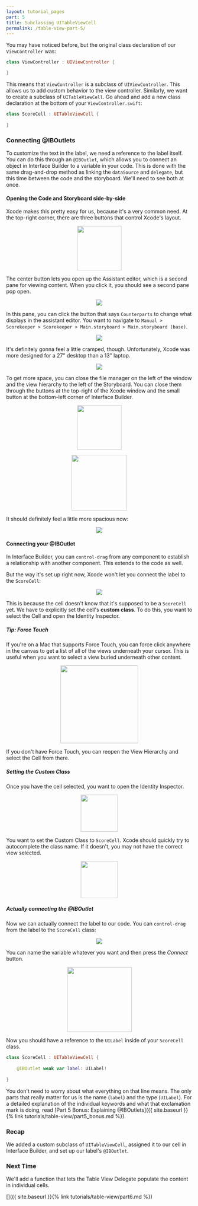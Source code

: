 ```yaml
---
layout: tutorial_pages
part: 5
title: Subclassing UITableViewCell
permalink: /table-view-part-5/
---
```


You may have noticed before, but the original class declaration of our `ViewController` was:

```swift
class ViewController : UIViewController {

}
```

This means that `ViewController` is a subclass of `UIViewController`. This allows us to add custom behavior to the view controller. Similarly, we want to create a subclass of `UITableViewCell`. Go ahead and add a new class declaration at the bottom of your `ViewController.swift`:

```swift
class ScoreCell : UITableViewCell {
    
}
```

### Connecting @IBOutlets

To customize the text in the label, we need a reference to the label itself. You can do this through an `@IBOutlet`, which allows you to connect an object in Interface Builder to a variable in your code. This is done with the same drag-and-drop method as linking the `dataSource` and `delegate`, but this time between the code and the storyboard. We'll need to see both at once.

#### Opening the Code and Storyboard side-by-side

Xcode makes this pretty easy for us, because it's a very common need. At the top-right corner, there are three buttons that control Xcode's layout.

<p align="center"> <img src="../images/table-view/P5/screenshot1.png" width="120px!important" align="center"> </p>

The center button lets you open up the Assistant editor, which is a second pane for viewing content. When you click it, you should see a second pane pop open.

<p align="center"> <img src="../images/table-view/P5/screenshot2.png" align="center"> </p>

In this pane, you can click the button that says `Counterparts` to change what displays in the assistant editor. You want to navigate to `Manual > Scorekeeper > Scorekeeper > Main.storyboard > Main.storyboard (base)`.

<p align="center"> <img src="../images/table-view/P5/screenshot3.png" align="center"> </p>

It's definitely gonna feel a little cramped, though. Unfortunately, Xcode was more designed for a 27" desktop than a 13" laptop.

<p align="center"> <img src="../images/table-view/P5/screenshot4.png" align="center"> </p>

To get more space, you can close the file manager on the left of the window and the view hierarchy to the left of the Storyboard. You can close them through the buttons at the top-right of the Xcode window and the small button at the bottom-left corner of Interface Builder. 

<p align="center"> <img src="../images/table-view/P5/screenshot4_2.png" width="120px!important" align="center"> </p>

<p align="center"> <img src="../images/table-view/P5/screenshot4_3.png" align="center" width="150px!important"> </p>

It should definitely feel a little more spacious now:

<p align="center"> <img src="../images/table-view/P5/screenshot5.png" align="center"> </p>

#### Connecting your @IBOutlet

In Interface Builder, you can `control-drag` from any component to establish a relationship with another component. This extends to the code as well. 

But the way it's set up right now, Xcode won't let you connect the label to the `ScoreCell`:

<p align="center"> <img src="../images/table-view/P5/screenshot6.png" align="center"> </p>

This is because the cell doesn't know that it's supposed to be a `ScoreCell` yet. We have to explicitly set the cell's **custom class**. To do this, you want to select the Cell and open the Identity Inspector.

##### Tip: Force Touch

If you're on a Mac that supports Force Touch, you can force click anywhere in the canvas to get a list of all of the views underneath your cursor. This is useful when you want to select a view buried underneath other content.

<p align="center"> <img src="../images/table-view/P5/screenshot7.png" width="210px!important" align="center"> </p>

If you don't have Force Touch, you can reopen the View Hierarchy and select the Cell from there.

##### Setting the Custom Class

Once you have the cell selected, you want to open the Identity Inspector.

<p align="center"> <img src="../images/table-view/P5/screenshot8.png" height="100px" align="center"> </p>

You want to set the Custom Class to `ScoreCell`. Xcode should quickly try to autocomplete the class name. If it doesn't, you may not have the correct view selected.

<p align="center"> <img src="../images/table-view/P5/screenshot9.png" height="100px" align="center"> </p>

##### Actually connecting the @IBOutlet

Now we can actually connect the label to our code. You can `control-drag` from the label to the `ScoreCell` class:

<p align="center"> <img src="../images/table-view/P5/screenshot10.png" align="center"> </p>

You can name the variable whatever you want and then press the *Connect* button.

<p align="center"> <img src="../images/table-view/P5/screenshot11.png" height="175px" align="center"> </p>

Now you should have a reference to the `UILabel` inside of your `ScoreCell` class.

```swift
class ScoreCell : UITableViewCell {
    
    @IBOutlet weak var label: UILabel!
    
}
```

You don't need to worry about what everything on that line means. The only parts that really matter for us is the name (`label`) and the type (`UILabel`). For a detailed explanation of the individual keywords and what that exclamation mark is doing, read [Part 5 Bonus: Explaining @IBOutlets]({{ site.baseurl }}{% link tutorials/table-view/part5_bonus.md %}).

### Recap

We added a custom subclass of `UITableViewCell`, assigned it to our cell in Interface Builder, and set up our label's `@IBOutlet`.

### Next Time

We'll add a function that lets the Table View Delegate populate the content in individual cells.

[]({{ site.baseurl }}{% link tutorials/table-view/part6.md %})